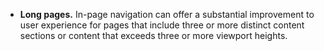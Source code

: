 - **Long pages.** In-page navigation can offer a substantial improvement to user experience for pages that include three or more distinct content sections or content that exceeds three or more viewport heights.